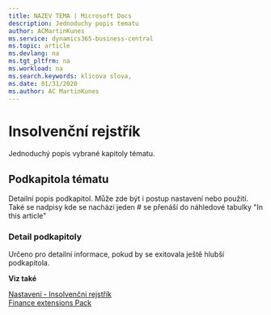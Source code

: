 ```yaml
---
title: NAZEV TEMA | Microsoft Docs
description: Jednoduchy popis tematu
author: ACMartinKunes
ms.service: dynamics365-business-central
ms.topic: article
ms.devlang: na
ms.tgt_pltfrm: na
ms.workload: na
ms.search.keywords: klicova slova, 
ms.date: 01/31/2020
ms.author: AC MartinKunes
---
```

# Insolvenční rejstřík

Jednoduchý popis vybrané kapitoly tématu.

## Podkapitola tématu

Detailní popis podkapitol. Může zde být i postup nastavení nebo použití. Také se nadpisy kde se nachází jeden # se přenáší do náhledové tabulky "In this article"

### Detail podkapitoly

Určeno pro detailní informace, pokud by se exitovala ještě hlubší podkapitola.

**Viz také**

[Nastavení - Insolvenční rejstřík](ac-insolvence-register-setup.md)  
[Finance extensions Pack](ac-finance-pack.md)  

